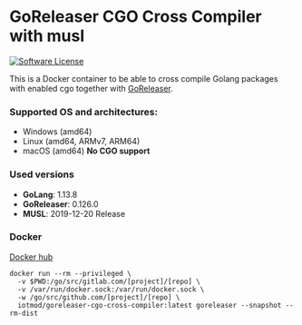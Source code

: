 # GoReleaser CGO Cross Compiler with musl

[![Software License](https://img.shields.io/badge/license-MIT-brightgreen.svg?style=for-the-badge)](/LICENSE)

This is a Docker container to be able to cross compile Golang packages with enabled cgo together with [GoReleaser](https://goreleaser.com/).

### Supported OS and architectures:

- Windows (amd64)
- Linux (amd64, ARMv7, ARM64)
- macOS (amd64) **No CGO support**

### Used versions

- **GoLang**: 1.13.8
- **GoReleaser**: 0.126.0
- **MUSL**: 2019-12-20 Release

### Docker

[Docker hub](https://hub.docker.com/r/iotmod/goreleaser-cgo-cross-compiler)

```Docker
docker run --rm --privileged \
  -v $PWD:/go/src/gitlab.com/[project]/[repo] \
  -v /var/run/docker.sock:/var/run/docker.sock \
  -w /go/src/github.com/[project]/[repo] \
  iotmod/goreleaser-cgo-cross-compiler:latest goreleaser --snapshot --rm-dist
```
